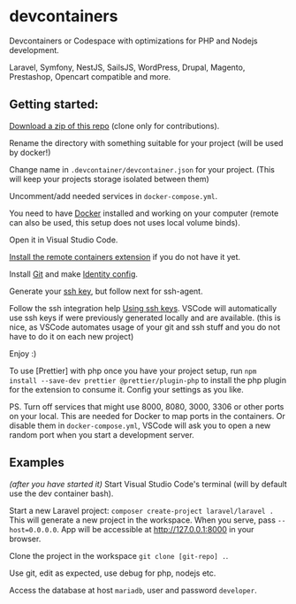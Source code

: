 # devcontainers
Devcontainers or Codespace with optimizations for PHP and Nodejs development.

Laravel, Symfony, NestJS, SailsJS, WordPress, Drupal, Magento, Prestashop, Opencart compatible and more.

## Getting started:

[Download a zip of this repo](https://github.com/madalinignisca/devcontainers/archive/master.zip)
(clone only for contributions).

Rename the directory with something suitable for your project
(will be used by docker!)

Change name in `.devcontainer/devcontainer.json` for your project.
(This will keep your projects storage isolated between them)

Uncomment/add needed services in `docker-compose.yml`.

You need to have [Docker](https://docs.docker.com/get-docker/)
installed and working on your computer
(remote can also be used, this setup does not uses local volume binds).

Open it in Visual Studio Code.

[Install the remote containers extension](https://marketplace.visualstudio.com/items?itemName=ms-vscode-remote.remote-containers)
if you do not have it yet.

Install [Git](https://git-scm.com/) and make
[Identity config](https://git-scm.com/book/en/v2/Getting-Started-First-Time-Git-Setup).

Generate your [ssh key](https://docs.github.com/en/github/authenticating-to-github/generating-a-new-ssh-key-and-adding-it-to-the-ssh-agent),
but follow next for ssh-agent.

Follow the ssh integration help [Using ssh keys](https://code.visualstudio.com/docs/remote/containers#_using-ssh-keys).
VSCode will automatically use ssh keys if were previously generated locally and are available.
(this is nice, as VSCode automates usage of your git and ssh stuff and you do not have to do it on each new project)

Enjoy :)

To use [Prettier] with php once you have your project setup, run
`npm install --save-dev prettier @prettier/plugin-php`
to install the php plugin for the extension to consume it. Config your settings as you like.

PS. Turn off services that might use 8000, 8080, 3000, 3306 or other ports on your local.
This are needed for Docker to map ports in the containers.
Or disable them in `docker-compose.yml`, VSCode will ask you to open a new random port
when you start a development server.

## Examples
_(after you have started it)_
Start Visual Studio Code's terminal (will by default use the dev container bash).

Start a new Laravel project: `composer create-project laravel/laravel .`
This will generate a new project in the workspace.
When you serve, pass `--host=0.0.0.0`. App will be accessible at http://127.0.0.1:8000 in your browser.

Clone the project in the workspace `git clone [git-repo] .`.

Use git, edit as expected, use debug for php, nodejs etc.

Access the database at host `mariadb`, user and password `developer`.
